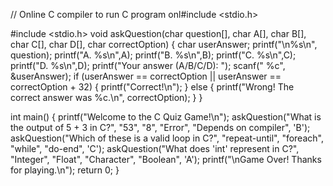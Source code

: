 // Online C compiler to run C program onl#include <stdio.h>

#include <stdio.h>
void askQuestion(char question[], char A[], char B[], char C[], char D[], char correctOption) {
    char userAnswer;
    printf("\n%s\n", question);
    printf("A. %s\n",A);
    printf("B. %s\n",B);
    printf("C. %s\n",C);
    printf("D. %s\n",D);
    printf("Your answer (A/B/C/D): ");
    scanf(" %c", &userAnswer);
    if (userAnswer == correctOption || userAnswer == correctOption + 32) {
        printf("Correct!\n");
    } else {
        printf("Wrong! The correct answer was %c.\n", correctOption);
    }
}

int main() {
    printf("Welcome to the C Quiz Game!\n"); 
    askQuestion("What is the output of 5 + 3 in C?",
                "53", "8", "Error", "Depends on compiler", 'B');
    askQuestion("Which of these is a valid loop in C?",
                "repeat-until", "foreach", "while", "do-end", 'C');
    askQuestion("What does 'int' represent in C?",
                "Integer", "Float", "Character", "Boolean", 'A');
    printf("\nGame Over! Thanks for playing.\n");
    return 0;
}

